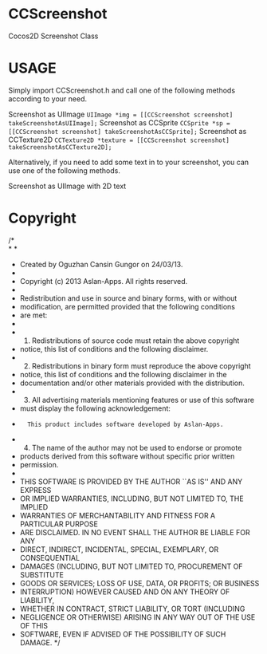 CCScreenshot
============

Cocos2D Screenshot Class



USAGE
===========

Simply import CCScreenshot.h and call one of the following methods according to your need.

Screenshot as UIImage
`
UIImage *img = [[CCScreenshot screenshot] takeScreenshotAsUIImage];
`
Screenshot as CCSprite
`
CCSprite *sp = [[CCScreenshot screenshot] takeScreenshotAsCCSprite];
`
Screenshot as CCTexture2D
`
CCTexture2D *texture = [[CCScreenshot screenshot] takeScreenshotAsCCTexture2D];
`

Alternatively, if you need to add some text in to your screenshot, you can use one of the following methods.

Screenshot as UIImage with 2D text







Copyright
============

/*	
 *
 *
 * Created by Oguzhan Cansin Gungor on 24/03/13.
 *
 * Copyright (c) 2013 Aslan-Apps. All rights reserved.
 *
 * Redistribution and use in source and binary forms, with or without
 * modification, are permitted provided that the following conditions
 * are met:
 *
 * 1. Redistributions of source code must retain the above copyright
 *    notice, this list of conditions and the following disclaimer.
 * 2. Redistributions in binary form must reproduce the above copyright
 *    notice, this list of conditions and the following disclaimer in the
 *    documentation and/or other materials provided with the distribution.
 * 3. All advertising materials mentioning features or use of this software
 *    must display the following acknowledgement:
 *       This product includes software developed by Aslan-Apps.
 * 4. The name of the author may not be used to endorse or promote
 *    products derived from this software without specific prior written
 *    permission.
 *
 * THIS SOFTWARE IS PROVIDED BY THE AUTHOR ``AS IS'' AND ANY EXPRESS
 * OR IMPLIED WARRANTIES, INCLUDING, BUT NOT LIMITED TO, THE IMPLIED
 * WARRANTIES OF MERCHANTABILITY AND FITNESS FOR A PARTICULAR PURPOSE
 * ARE DISCLAIMED.  IN NO EVENT SHALL THE AUTHOR BE LIABLE FOR ANY
 * DIRECT, INDIRECT, INCIDENTAL, SPECIAL, EXEMPLARY, OR CONSEQUENTIAL
 * DAMAGES (INCLUDING, BUT NOT LIMITED TO, PROCUREMENT OF SUBSTITUTE
 * GOODS OR SERVICES; LOSS OF USE, DATA, OR PROFITS; OR BUSINESS
 * INTERRUPTION) HOWEVER CAUSED AND ON ANY THEORY OF LIABILITY,
 * WHETHER IN CONTRACT, STRICT LIABILITY, OR TORT (INCLUDING
 * NEGLIGENCE OR OTHERWISE) ARISING IN ANY WAY OUT OF THE USE OF THIS
 * SOFTWARE, EVEN IF ADVISED OF THE POSSIBILITY OF SUCH DAMAGE.
 */





